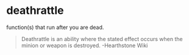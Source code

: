 # deathrattle
function(s) that run after you are dead.
> Deathrattle is an ability where the stated effect occurs when the minion or weapon is destroyed. 
> -Hearthstone Wiki
